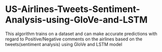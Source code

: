# US-Airlines-Tweets-Sentiment-Analysis-using-GloVe-and-LSTM
This algorithm trains on a dataset and can make accurate predictions with regard to Positive/Negative comments on the airlines  based on the tweets(sentiment analysis) using GloVe and LSTM model
